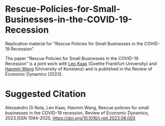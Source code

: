 # Rescue-Policies-for-Small-Businesses-in-the-COVID-19-Recession
Replication material for "Rescue Policies for Small Businesses in the COVID-19 Recession".

The paper "Rescue Policies for Small Businesses in the COVID-19 Recession" is a joint work with [Leo Kaas](https://sites.google.com/site/leojkaas/) (Goethe Frankfurt University) and [Haomin Wang](https://sites.google.com/site/haominwng/) (University of Konstanz) and is published in the Review of Economic Dynamics (2023).

# Suggested Citation
Alessandro Di Nola, Leo Kaas, Haomin Wang, Rescue policies for small businesses in the COVID-19 recession, Review of Economic Dynamics, 2023,ISSN 1094-2025, https://doi.org/10.1016/j.red.2023.06.003
 

